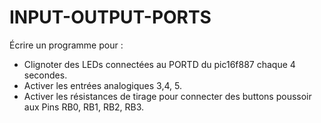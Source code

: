 # INPUT-OUTPUT-PORTS
Écrire un programme pour :
- Clignoter des LEDs connectées au PORTD du pic16f887 chaque 4 secondes.
- Activer les entrées analogiques 3,4, 5.
- Activer les résistances de tirage pour connecter des buttons poussoir aux Pins RB0, RB1, RB2, RB3. 
